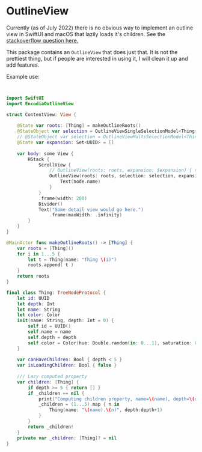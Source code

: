 # OutlineView

Currently (as of July 2022) there is no obvious way to implement an outline view in SwiftUI and macOS that lazily loads it's children.
See the [stackoverflow question here.](https://stackoverflow.com/questions/64236386/how-to-make-swiftui-list-outlinegroup-lazy-for-use-with-large-trees-like-a-file)

This package contains an `OutlineView` that does just that. It is not the prettiest thing, but if people are interested in using it, I will clean it up and add features.

Example use:

```swift


import SwiftUI
import EncodiaOutlineView

struct ContentView: View {
    
    @State var roots: [Thing] = makeOutlineRoots()
    @StateObject var selection = OutlineViewSingleSelectionModel<Thing>()
    // @StateObject var selection = OutlineViewMultiSelectionModel<Thing>()
    @State var expansion: Set<UUID> = []
    
    var body: some View {
        HStack {
            ScrollView {
                // OutlineView(roots: roots, expansion: $expansion) { node in
                OutlineView(roots: roots, selection: selection, expansion: $expansion) { node in
                    Text(node.name)
                }
            }
            .frame(width: 200)
            Divider()
            Text("Some detail view would go here.")
                .frame(maxWidth: .infinity)
        }
    }
}

@MainActor func makeOutlineRoots() -> [Thing] {
    var roots = [Thing]()
    for i in 1...5 {
        let t = Thing(name: "Thing \(i)")
        roots.append( t )
    }
    return roots
}

final class Thing: TreeNodeProtocol {
    let id: UUID
    let depth: Int
    let name: String
    let color: Color
    init(name: String, depth: Int = 0) {
        self.id = UUID()
        self.name = name
        self.depth = depth
        self.color = Color(hue: Double.random(in: 0...1), saturation: 0.7, brightness: 0.7, opacity: 0.5)
    }
    
    var canHaveChildren: Bool { depth < 5 }
    var isLoadingChildren: Bool { false }
    
    /// Lazy computed property
    var children: [Thing] {
        if depth >= 5 { return [] }
        if _children == nil {
            print("Computing children property, name=\(name), depth=\(depth)")
            _children = (1...5).map { n in
                Thing(name: "\(name).\(n)", depth:depth+1)
            }
        }
        return _children!
    }
    private var _children: [Thing]? = nil
}



```
